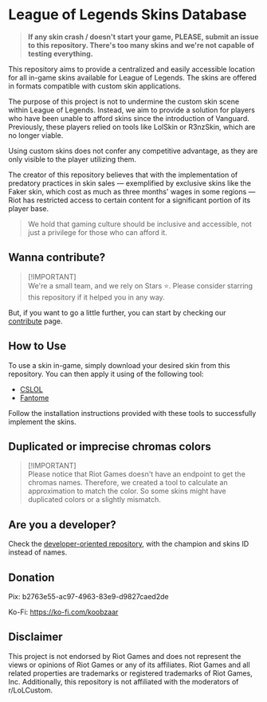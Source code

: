 
# League of Legends Skins Database

> **If any skin crash / doesn't start your game, PLEASE, submit an issue to this repository. There's too many skins and we're not capable of testing everything.**

This repository aims to provide a centralized and easily accessible location for all in-game skins available for League of Legends. The skins are offered in formats compatible with custom skin applications.

The purpose of this project is not to undermine the custom skin scene within League of Legends. Instead, we aim to provide a solution for players who have been unable to afford skins since the introduction of Vanguard. Previously, these players relied on tools like LolSkin or R3nzSkin, which are no longer viable.

Using custom skins does not confer any competitive advantage, as they are only visible to the player utilizing them. 

The creator of this repository believes that with the implementation of predatory practices in skin sales — exemplified by exclusive skins like the Faker skin, which cost as much as three months' wages in some regions — Riot has restricted access to certain content for a significant portion of its player base. 

> We hold that gaming culture should be inclusive and accessible, not just a privilege for those who can afford it.

## Wanna contribute?

> [!IMPORTANT]\
> We're a small team, and we rely on Stars ⭐. Please consider starring this repository if it helped you in any way.

But, if you want to go a little further, you can start by checking our [contribute](CONTRIBUTING.md) page.

## How to Use

To use a skin in-game, simply download your desired skin from this repository. You can then apply it using of the following tool:

- [CSLOL](https://github.com/LeagueToolkit/cslol-manager)
- [Fantome](https://github.com/LeagueToolkit/fantome)

Follow the installation instructions provided with these tools to successfully implement the skins.

## Duplicated or imprecise chromas colors
> [!IMPORTANT]\
> Please notice that Riot Games doesn't have an endpoint to get the chromas names. Therefore, we created a tool to calculate an approximation to match the color. So some skins might have duplicated colors or a slightly mismatch.

## Are you a developer?

Check the [developer-oriented repository](https://github.com/koobzaar/lol-skins-developer), with the champion and skins ID instead of names.

## Donation

Pix: b2763e55-ac97-4963-83e9-d9827caed2de

Ko-Fi: https://ko-fi.com/koobzaar

## Disclaimer

This project is not endorsed by Riot Games and does not represent the views or opinions of Riot Games or any of its affiliates. Riot Games and all related properties are trademarks or registered trademarks of Riot Games, Inc. Additionally, this repository is not affiliated with the moderators of r/LoLCustom.

